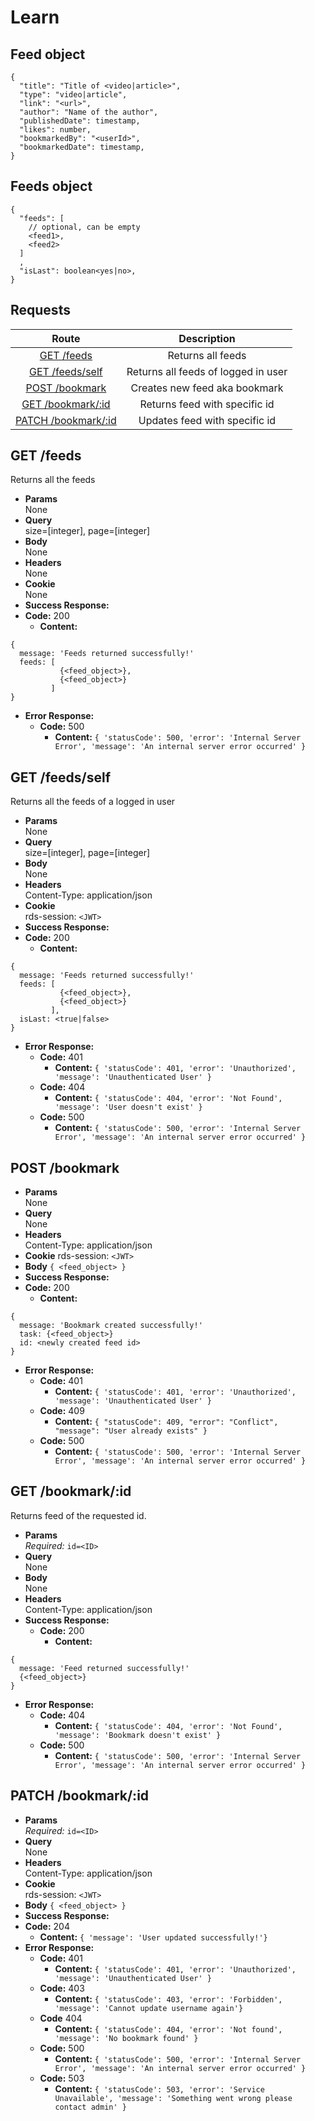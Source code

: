 # Learn

## Feed object

```
{
  "title": "Title of <video|article>",
  "type": "video|article",
  "link": "<url>",
  "author": "Name of the author",
  "publishedDate": timestamp,
  "likes": number,
  "bookmarkedBy": "<userId>",
  "bookmarkedDate": timestamp,
}

```

## Feeds object

```
{
  "feeds": [
    // optional, can be empty
    <feed1>,
    <feed2>
  ]
  ,
  "isLast": boolean<yes|no>,
}
```

## **Requests**

|               Route                |    Description    |
| :--------------------------------: | :---------------: |
| [GET /feeds](#get-feeds)           | Returns all feeds |
| [GET /feeds/self](#get-feedsself)      | Returns all feeds of logged in user |
| [POST /bookmark](#post-bookmark)   | Creates new feed aka bookmark  |
| [GET /bookmark/:id](#get-bookmarkid) |  Returns feed with specific id |
| [PATCH /bookmark/:id](#patch-bookmarkid) |   Updates feed with specific id   |


## **GET /feeds**

Returns all the feeds

- **Params**  
  None
- **Query**  
  size=[integer], page=[integer]
- **Body**  
  None
- **Headers**  
  None
- **Cookie**  
  None
- **Success Response:**
- **Code:** 200
  - **Content:**

```
{
  message: 'Feeds returned successfully!'
  feeds: [
           {<feed_object>},
           {<feed_object>}
         ]
}
```

- **Error Response:**
  - **Code:** 500
    - **Content:** `{ 'statusCode': 500, 'error': 'Internal Server Error', 'message': 'An internal server error occurred' }`

## **GET /feeds/self**

Returns all the feeds of a logged in user

- **Params**  
  None
- **Query**  
  size=[integer], page=[integer]
- **Body**  
  None
- **Headers**  
  Content-Type: application/json
- **Cookie**  
  rds-session: `<JWT>`
- **Success Response:**
- **Code:** 200
  - **Content:**

```
{
  message: 'Feeds returned successfully!'
  feeds: [
           {<feed_object>},
           {<feed_object>}
         ],
  isLast: <true|false>
}
```

- **Error Response:**
  - **Code:** 401
    - **Content:** `{ 'statusCode': 401, 'error': 'Unauthorized', 'message': 'Unauthenticated User' }`
  - **Code:** 404
    - **Content:** `{ 'statusCode': 404, 'error': 'Not Found', 'message': 'User doesn't exist' }`
  - **Code:** 500
    - **Content:** `{ 'statusCode': 500, 'error': 'Internal Server Error', 'message': 'An internal server error occurred' }`

## **POST /bookmark**

- **Params**  
  None
- **Query**  
  None
- **Headers**  
  Content-Type: application/json
- **Cookie**
  rds-session: `<JWT>`
- **Body** `{ <feed_object> }`
- **Success Response:**
- **Code:** 200
  - **Content:**

```
{
  message: 'Bookmark created successfully!'
  task: {<feed_object>}
  id: <newly created feed id>
}
```

- **Error Response:**
  - **Code:** 401
    - **Content:** `{ 'statusCode': 401, 'error': 'Unauthorized', 'message': 'Unauthenticated User' }`
  - **Code:** 409
    - **Content:** `{ "statusCode": 409, "error": "Conflict", "message": "User already exists" }`
  - **Code:** 500
    - **Content:** `{ 'statusCode': 500, 'error': 'Internal Server Error', 'message': 'An internal server error occurred' }`

## **GET /bookmark/:id**

Returns feed of the requested id.

- **Params**  
  _Required:_ `id=<ID>`
- **Query**  
  None
- **Body**  
  None
- **Headers**  
  Content-Type: application/json
- **Success Response:**
  - **Code:** 200
    - **Content:**
```
{
  message: 'Feed returned successfully!'
  {<feed_object>}
}
```

- **Error Response:**
  - **Code:** 404
    - **Content:** `{ 'statusCode': 404, 'error': 'Not Found', 'message': 'Bookmark doesn't exist' }`
  - **Code:** 500
    - **Content:** `{ 'statusCode': 500, 'error': 'Internal Server Error', 'message': 'An internal server error occurred' }`


## **PATCH /bookmark/:id**

- **Params**  
  _Required:_ `id=<ID>`
- **Query**  
  None
- **Headers**  
  Content-Type: application/json
- **Cookie**  
  rds-session: `<JWT>`
- **Body** `{ <feed_object> }`
- **Success Response:**
- **Code:** 204
  - **Content:** `{ 'message': 'User updated successfully!'}`
- **Error Response:**
  - **Code:** 401
    - **Content:** `{ 'statusCode': 401, 'error': 'Unauthorized', 'message': 'Unauthenticated User' }`
  - **Code:** 403
    - **Content:** `{ 'statusCode': 403, 'error': 'Forbidden', 'message': 'Cannot update username again'}`
  - **Code** 404
    - **Content:** `{ 'statusCode': 404, 'error': 'Not found', 'message': 'No bookmark found' }`
  - **Code:** 500
    - **Content:** `{ 'statusCode': 500, 'error': 'Internal Server Error', 'message': 'An internal server error occurred' }`
  - **Code:** 503
    - **Content:** `{ 'statusCode': 503, 'error': 'Service Unavailable', 'message': 'Something went wrong please contact admin' }`